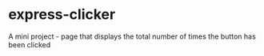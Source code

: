 # express-clicker
A mini project - page that displays the total number of times the button has been clicked

